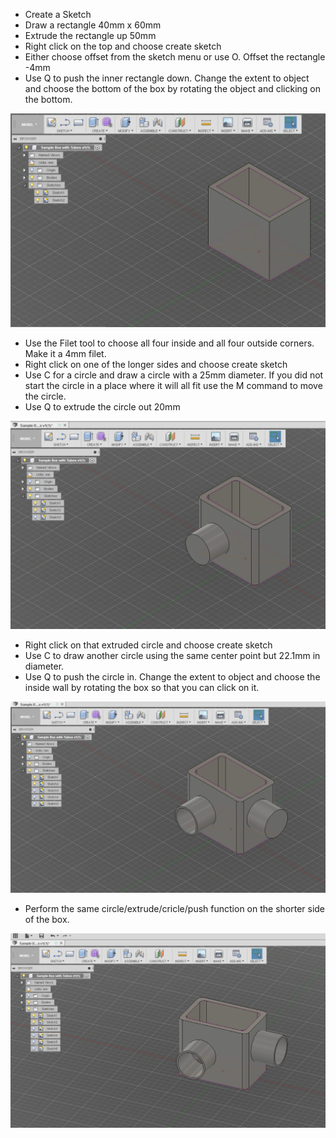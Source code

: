  - Create a Sketch
 - Draw a rectangle 40mm x 60mm
 - Extrude the rectangle up 50mm
 - Right click on the top and choose create sketch
 - Either choose offset from the sketch menu or use O.  Offset the rectangle -4mm
 - Use Q to push the inner rectangle down.  Change the extent to object and choose the bottom of the box by rotating the object and clicking on the bottom.

![enter image description here](https://github.com/fusecodecamp2017/IntroductionTo3DPrinting/blob/master/images/Sample%20Box%20-%20Basic%20Box.jpg)

 - Use the Filet tool to choose all four inside and all four outside corners.  Make it a 4mm filet.
 - Right click on one of the longer sides and choose create sketch
 - Use C for a circle and draw a circle with a 25mm diameter.  If you did not start the circle in a place where it will all fit use the M command to move the circle.
 - Use Q to extrude the circle out 20mm

![enter image description here](https://github.com/fusecodecamp2017/IntroductionTo3DPrinting/blob/master/images/Sample%20Box%20-%20Filet%20and%20First%20Circle%20Extruded.jpg)

 - Right click on that extruded circle and choose create sketch
 - Use C to draw another circle using the same center point but 22.1mm in diameter.
 - Use Q to push the circle in.  Change the extent to object and choose the inside wall by rotating the box so that you can click on it.

![enter image description here](https://github.com/fusecodecamp2017/IntroductionTo3DPrinting/blob/master/images/Sample%20Box%20-%20First%20Tube%20and%20Second%20Circle.jpg)

 - Perform the same circle/extrude/cricle/push function on the shorter side of the box.

![enter image description here](https://github.com/fusecodecamp2017/IntroductionTo3DPrinting/blob/master/images/Sample%20Box%20-%20Second%20Tube%20Complete.jpg)